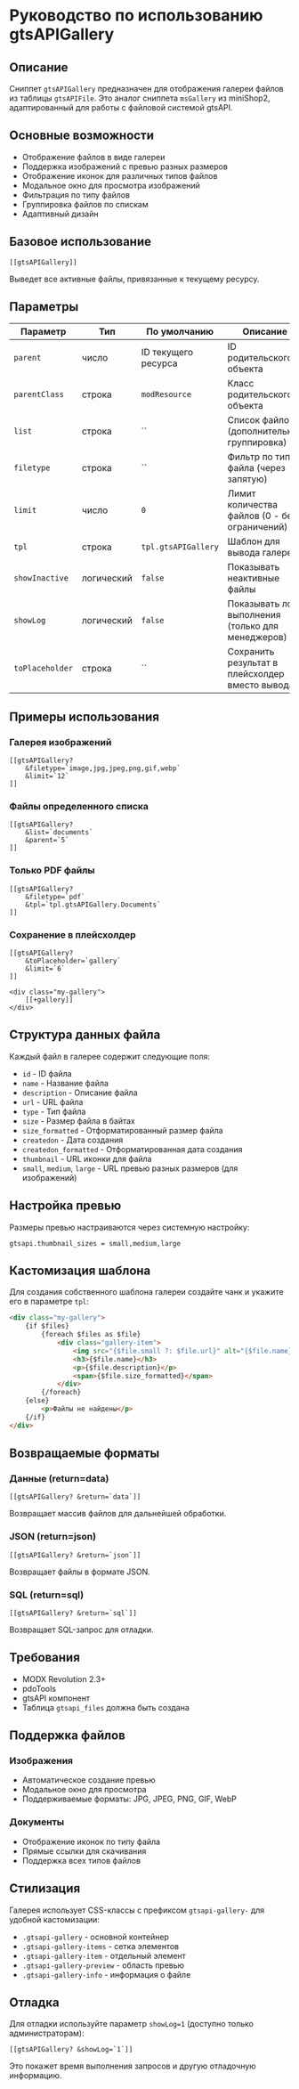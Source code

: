 # Руководство по использованию gtsAPIGallery

## Описание

Сниппет `gtsAPIGallery` предназначен для отображения галереи файлов из таблицы `gtsAPIFile`. Это аналог сниппета `msGallery` из miniShop2, адаптированный для работы с файловой системой gtsAPI.

## Основные возможности

- Отображение файлов в виде галереи
- Поддержка изображений с превью разных размеров
- Отображение иконок для различных типов файлов
- Модальное окно для просмотра изображений
- Фильтрация по типу файлов
- Группировка файлов по спискам
- Адаптивный дизайн

## Базовое использование

```
[[gtsAPIGallery]]
```

Выведет все активные файлы, привязанные к текущему ресурсу.

## Параметры

| Параметр | Тип | По умолчанию | Описание |
|----------|-----|--------------|----------|
| `parent` | число | ID текущего ресурса | ID родительского объекта |
| `parentClass` | строка | `modResource` | Класс родительского объекта |
| `list` | строка | `` | Список файлов (дополнительная группировка) |
| `filetype` | строка | `` | Фильтр по типу файла (через запятую) |
| `limit` | число | `0` | Лимит количества файлов (0 - без ограничений) |
| `tpl` | строка | `tpl.gtsAPIGallery` | Шаблон для вывода галереи |
| `showInactive` | логический | `false` | Показывать неактивные файлы |
| `showLog` | логический | `false` | Показывать лог выполнения (только для менеджеров) |
| `toPlaceholder` | строка | `` | Сохранить результат в плейсхолдер вместо вывода |

## Примеры использования

### Галерея изображений

```
[[gtsAPIGallery? 
    &filetype=`image,jpg,jpeg,png,gif,webp`
    &limit=`12`
]]
```

### Файлы определенного списка

```
[[gtsAPIGallery? 
    &list=`documents`
    &parent=`5`
]]
```

### Только PDF файлы

```
[[gtsAPIGallery? 
    &filetype=`pdf`
    &tpl=`tpl.gtsAPIGallery.Documents`
]]
```

### Сохранение в плейсхолдер

```
[[gtsAPIGallery? 
    &toPlaceholder=`gallery`
    &limit=`6`
]]

<div class="my-gallery">
    [[+gallery]]
</div>
```

## Структура данных файла

Каждый файл в галерее содержит следующие поля:

- `id` - ID файла
- `name` - Название файла
- `description` - Описание файла
- `url` - URL файла
- `type` - Тип файла
- `size` - Размер файла в байтах
- `size_formatted` - Отформатированный размер файла
- `createdon` - Дата создания
- `createdon_formatted` - Отформатированная дата создания
- `thumbnail` - URL иконки для файла
- `small`, `medium`, `large` - URL превью разных размеров (для изображений)

## Настройка превью

Размеры превью настраиваются через системную настройку:

```
gtsapi.thumbnail_sizes = small,medium,large
```

## Кастомизация шаблона

Для создания собственного шаблона галереи создайте чанк и укажите его в параметре `tpl`:

```html
<div class="my-gallery">
    {if $files}
        {foreach $files as $file}
            <div class="gallery-item">
                <img src="{$file.small ?: $file.url}" alt="{$file.name}">
                <h3>{$file.name}</h3>
                <p>{$file.description}</p>
                <span>{$file.size_formatted}</span>
            </div>
        {/foreach}
    {else}
        <p>Файлы не найдены</p>
    {/if}
</div>
```

## Возвращаемые форматы

### Данные (return=data)

```
[[gtsAPIGallery? &return=`data`]]
```

Возвращает массив файлов для дальнейшей обработки.

### JSON (return=json)

```
[[gtsAPIGallery? &return=`json`]]
```

Возвращает файлы в формате JSON.

### SQL (return=sql)

```
[[gtsAPIGallery? &return=`sql`]]
```

Возвращает SQL-запрос для отладки.

## Требования

- MODX Revolution 2.3+
- pdoTools
- gtsAPI компонент
- Таблица `gtsapi_files` должна быть создана

## Поддержка файлов

### Изображения
- Автоматическое создание превью
- Модальное окно для просмотра
- Поддерживаемые форматы: JPG, JPEG, PNG, GIF, WebP

### Документы
- Отображение иконок по типу файла
- Прямые ссылки для скачивания
- Поддержка всех типов файлов

## Стилизация

Галерея использует CSS-классы с префиксом `gtsapi-gallery-` для удобной кастомизации:

- `.gtsapi-gallery` - основной контейнер
- `.gtsapi-gallery-items` - сетка элементов
- `.gtsapi-gallery-item` - отдельный элемент
- `.gtsapi-gallery-preview` - область превью
- `.gtsapi-gallery-info` - информация о файле

## Отладка

Для отладки используйте параметр `showLog=1` (доступно только администраторам):

```
[[gtsAPIGallery? &showLog=`1`]]
```

Это покажет время выполнения запросов и другую отладочную информацию.
